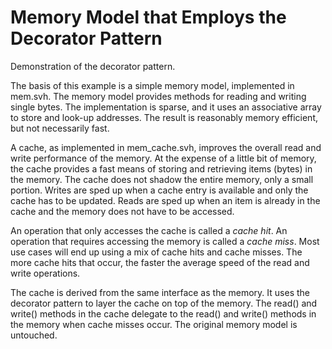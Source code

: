 Memory Model that Employs the Decorator Pattern
===============================================

Demonstration of the decorator pattern.

The basis of this example is a simple memory model, implemented in
mem.svh.  The memory model provides methods for reading and writing
single bytes.  The implementation is sparse, and it uses an
associative array to store and look-up addresses.  The result is
reasonably memory efficient, but not necessarily fast.

A cache, as implemented in mem_cache.svh, improves the overall read
and write performance of the memory.  At the expense of a little bit
of memory, the cache provides a fast means of storing and retrieving
items (bytes) in the memory. The cache does not shadow the entire
memory, only a small portion.  Writes are sped up when a cache entry
is available and only the cache has to be updated.  Reads are sped up
when an item is already in the cache and the memory does not have to
be accessed.

An operation that only accesses the cache is called a _cache hit_.  An
operation that requires accessing the memory is called a _cache miss_.
Most use cases will end up using a mix of cache hits and cache
misses. The more cache hits that occur, the faster the average speed
of the read and write operations.

The cache is derived from the same interface as the memory.  It uses
the decorator pattern to layer the cache on top of the memory.  The
read() and write() methods in the cache delegate to the read() and
write() methods in the memory when cache misses occur.  The original
memory model is untouched.